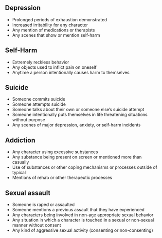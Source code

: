 ## Depression

- Prolonged periods of exhaustion demonstrated
- Increased irritability for any character
- Any mention of medications or therapists
- Any scenes that show or mention self-harm

## Self-Harm

- Extremely reckless behavior
- Any objects used to inflict pain on oneself
- Anytime a person intentionally causes harm to themselves

## Suicide

- Someone commits suicide
- Someone attempts suicide
- Someone talks about their own or someone else’s suicide attempt
- Someone intentionally puts themselves in life threatening situations without purpose
- Any scenes of major depression, anxiety, or self-harm incidents

## Addiction

- Any character using excessive substances
- Any substance being present on screen or mentioned more than casually
- Use of substances or other coping mechanisms or processes outside of typical
- Mentions of rehab or other therapeutic processes

## Sexual assault

- Someone is raped or assaulted
- Someone mentions a previous assault that they have experienced
- Any characters being involved in non-age appropriate sexual behavior
- Any situation in which a character is touched in a sexual or non-sexual manner without consent
- Any kind of aggressive sexual activity (consenting or non-consenting)
